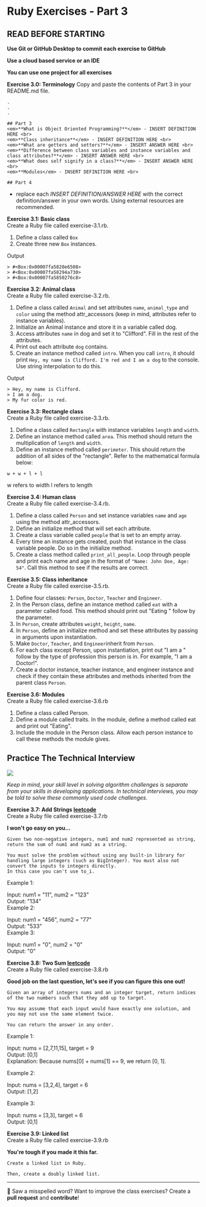 # Ruby Exercises - Part 3

## READ BEFORE STARTING

**Use Git or GitHub Desktop to commit each exercise to GitHub** <br>

**Use a cloud based service or an IDE**<br>

**You can use one project for all exercises**<br>

**Exercise 3.0: Terminology** 
Copy and paste the contents of Part 3 in your README.md file.
``` 
.
.
.

## Part 3
<em>**What is Object Oriented Programming?**</em> - INSERT DEFINITION HERE <br>
<em>**Class inheritance**</em> - INSERT DEFINITION HERE <br>
<em>**What are getters and setters?**</em> - INSERT ANSWER HERE <br>
<em>**Difference between class variables and instance variables and class attributes?**</em> - INSERT ANSWER HERE <br>
<em>**What does self signify in a class?**</em> - INSERT ANSWER HERE <br>
<em>**Modules</em> - INSERT DEFINITION HERE <br>

## Part 4
```

- replace each <em>INSERT DEFINITION/ANSWER HERE</em> with the correct definition/answer in your own words. Using external resources are recommended.<br>

**Exercise 3.1: Basic class** <br>
Create a Ruby file called exercise-3.1.rb. 

1. Define a class called `Box`
2. Create three new `Box` instances.


Output 
```
> #<Box:0x00007fa5820e6508> 
> #<Box:0x00007fa58294a730> 
> #<Box:0x00007fa5850276c8> 
```

**Exercise 3.2: Animal class** <br>
Create a Ruby file called exercise-3.2.rb. 

1. Define a class called `Animal` and set attributes `name`, `animal_type` and `color` using the method attr_accessors (keep in mind, attributes refer to instance variables).
2. Initialize an Animal instance and store it in a variable called dog.
3. Access attributes `name` in dog and set it to "Clifford". Fill in the rest of the attributes.
4. Print out each attribute `dog` contains.
5. Create an instance method called `intro`. When you call `intro`, it should print `Hey, my name is Clifford. I'm red and I am a dog` to the console. Use string interpolation to do this.

Output 
```
> Hey, my name is Clifford. 
> I am a dog.
> My fur color is red.
```

**Exercise 3.3: Rectangle class** <br>
Create a Ruby file called exercise-3.3.rb. 

1. Define a class called `Rectangle` with instance variables `length` and `width`.
2. Define an instance method called `area`. This method should return the multiplication of `length` and `width`.
3. Define an instance method called `perimeter`. This should return the addition of all sides of the "rectangle". Refer to the mathematical formula below:
```
w + w + l + l
```
w refers to width 
l refers to length

**Exercise 3.4: Human class** <br>
Create a Ruby file called exercise-3.4.rb. 

1. Define a class called `Person` and set instance variables `name` and `age` using the method attr_accessors.
2. Define an initialize method that will set each attribute. 
3. Create a class variable called `people` that is set to an empty array.
4. Every time an instance gets created, push that instance in the class variable people. Do so in the initialize method.
5. Create a class method called `print_all_people`. Loop through people and print each name and age in the format of `"Name: John Doe, Age: 54"`. Call this method to see if the results are correct.

**Exercise 3.5: Class inheritance** <br>
Create a Ruby file called exercise-3.5.rb.

1. Define four classes: `Person`, `Doctor`, `Teacher` and `Engineer`. 
2. In the Person class, define an instance method called `eat` with a parameter called food. This method should print out "Eating " follow by the parameter. 
3. In `Person`, create attributes `weight`, `height`, `name`. 
4. In `Person`, define an initialize method and set these attributes by passing in arguments upon instantiation.
5. Make `Doctor`, `Teacher`, and `Engineer`inherit from `Person`.
6. For each class except Person, upon instantiation, print out "I am a " follow by the type of profession this person is in. 
For example, "I am a Doctor!".
7. Create a doctor instance, teacher instance, and engineer instance and check if they contain these attributes and methods inherited from the parent class `Person`.

**Exercise 3.6: Modules** <br>
Create a Ruby file called exercise-3.6.rb

1. Define a class called Person. 
2. Define a module called traits. In the module, define a method called eat and print out "Eating".
3. Include the module in the Person class. Allow each person instance to call these methods the module gives.


## Practice The Technical Interview 

<img src="https://assets.website-files.com/5f45dcafd2144b042ed84cfd/5f47ee151225c1378e7b9f6b_136_1588099272.png">

*Keep in mind, your skill level in solving algorithm challenges is separate from your skills in developing applications. In technical interviews, you may be told to solve these commonly used code challenges.*

**Exercise 3.7: Add Strings [leetcode](https://leetcode.com/problems/add-strings/)** <br> 
Create a Ruby file called exercise-3.7.rb

**I won't go easy on you...**

```
Given two non-negative integers, num1 and num2 represented as string, return the sum of num1 and num2 as a string.

You must solve the problem without using any built-in library for handling large integers (such as BigInteger). You must also not convert the inputs to integers directly.
In this case you can't use to_i.
```

Example 1: <br>

Input: num1 = "11", num2 = "123" <br>
Output: "134" <br>
Example 2: <br>

Input: num1 = "456", num2 = "77" <br>
Output: "533" <br>
Example 3: <br>

Input: num1 = "0", num2 = "0" <br>
Output: "0" <br>

**Exercise 3.8: Two Sum [leetcode](https://leetcode.com/problems/two-sum/)** <br> 
Create a Ruby file called exercise-3.8.rb

**Good job on the last question, let's see if you can figure this one out!**

```
Given an array of integers nums and an integer target, return indices of the two numbers such that they add up to target.

You may assume that each input would have exactly one solution, and you may not use the same element twice.

You can return the answer in any order.
```

Example 1:

Input: nums = [2,7,11,15], target = 9 <br>
Output: [0,1] <br>
Explanation: Because nums[0] + nums[1] == 9, we return [0, 1]. <br>

Example 2: <br>

Input: nums = [3,2,4], target = 6 <br>
Output: [1,2] <br>

Example 3: <br>

Input: nums = [3,3], target = 6 <br>
Output: [0,1] <br>

**Exercise 3.9: Linked list** <br>
Create a Ruby file called exercise-3.9.rb

**You're tough if you made it this far.**

```
Create a linked list in Ruby.

Then, create a doubly linked list.
```

---

:wave: Saw a misspelled word? Want to improve the class exercises? Create a **pull request** and **contribute**! 
